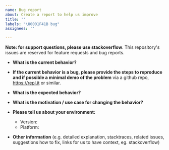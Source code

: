 ```yaml
---
name: Bug report
about: Create a report to help us improve
title: ''
labels: "\U0001F41B bug"
assignees: ''

---
```


**Note: for support questions, please use stackoverflow**. This repository's issues are reserved for feature requests and bug reports.

* **What is the current behavior?**



* **If the current behavior is a bug, please provide the steps to reproduce and if possible a minimal demo of the problem** via
a github repo, https://repl.it or similar.



* **What is the expected behavior?**



* **What is the motivation / use case for changing the behavior?**



* **Please tell us about your environment:**
  
  - Version: 
  - Platform: 

* **Other information** (e.g. detailed explanation, stacktraces, related issues, suggestions how to fix, links for us to have context, eg. stackoverflow)
